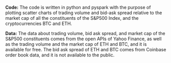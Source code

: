 **Code:** The code is written in python and pyspark with the purpose of plotting scatter charts of trading volume and bid-ask spread relative to the market cap of all the constituents of the S&P500 Index, and the cryptocurrencies BTC and ETH. 

**Data:** The data about trading volume, bid ask spread, and market cap of the S&P500 constituents comes from the open APIs of Yahoo Finance, as well as the trading volume and the market cap of ETH and BTC, and it is available for free. The bid ask spread of ETH and BTC comes from Coinbase order book data, and it is not available to the public. 


